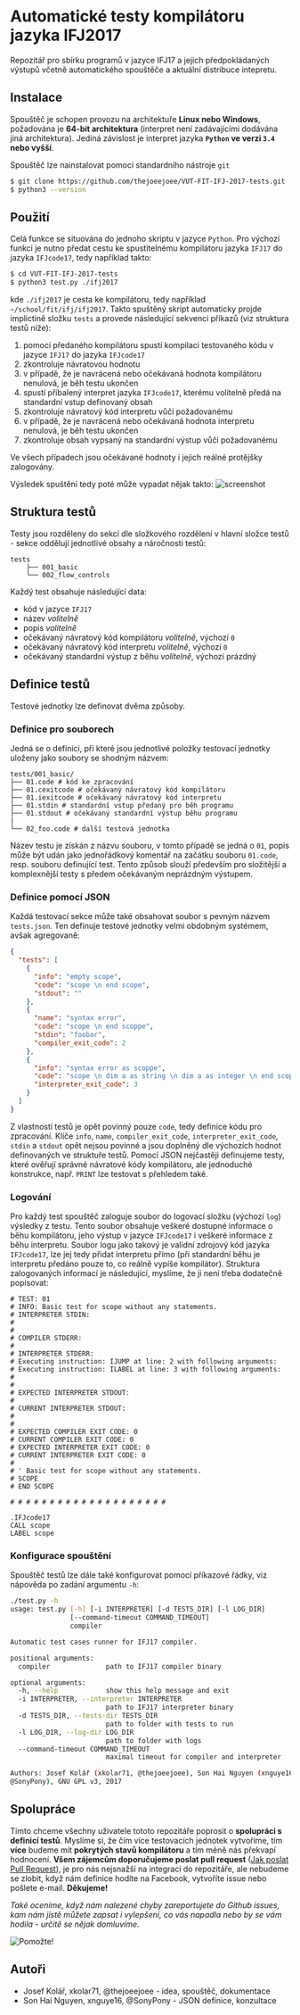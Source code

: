 # Automatické testy kompilátoru jazyka IFJ2017
Repozitář pro sbírku programů v jazyce IFJ17 a jejich předpokládaných výstupů včetně automatického spouštěče a aktuální distribuce intepretu.

## Instalace
Spouštěč je schopen provozu na architektuře **Linux nebo Windows**, požadována je **64-bit architektura** (interpret není zadávajícími dodávána jiná architektura). Jediná závislost je interpret jazyka **`Python` ve verzi `3.4` nebo vyšší**.

Spouštěč lze nainstalovat pomocí standardního nástroje `git`
```bash
$ git clone https://github.com/thejoeejoee/VUT-FIT-IFJ-2017-tests.git
$ python3 --version
```

## Použití
Celá funkce se situována do jednoho skriptu v jazyce `Python`. Pro výchozí funkci je nutno předat cestu ke spustitelnému kompilátoru jazyka `IFJ17` do jazyka `IFJcode17`, tedy například takto:
```bash
$ cd VUT-FIT-IFJ-2017-tests
$ python3 test.py ./ifj2017
```
kde `./ifj2017` je cesta ke kompilátoru, tedy například `~/school/fit/ifj/ifj2017`.
Takto spuštěný skript automaticky projde implictině složku `tests` a provede následující sekvenci příkazů (viz struktura testů níže):
1. pomocí předaného kompilátoru spustí kompilaci testovaného kódu v jazyce `IFJ17` do jazyka `IFJcode17`
2. zkontroluje návratovou hodnotu
3. v případě, že je navrácená nebo očekávaná hodnota kompilátoru nenulová, je běh testu ukončen
4. spustí přibalený interpret jazyka `IFJcode17`, kterému volitelně předá na standardní vstup definovaný obsah
5. zkontroluje návratový kód interpretu vůči požadovanému
6. v případě, že je navrácená nebo očekávaná hodnota interpretu nenulová, je běh testu ukončen
7. zkontroluje obsah vypsaný na standardní výstup vůči požadovanému

Ve všech případech jsou očekávané hodnoty i jejich reálné protějšky zalogovány.

Výsledek spuštění tedy poté může vypadat nějak takto:
![screenshot](https://ctrlv.cz/shots/2017/10/10/y5nn.png)

## Struktura testů
Testy jsou rozděleny do sekcí dle složkového rozdělení v hlavní složce testů - sekce oddělují jednotlivé obsahy a náročnosti testů:
```
tests
    ├── 001_basic
    └── 002_flow_controls
```
Každý test obsahuje následující data:
* kód v jazyce `IFJ17`
* název _volitelně_
* popis _volitelně_
* očekávaný návratový kód kompilátoru _volitelně_, výchozí `0`
* očekávaný návratový kód interpretu _volitelně_, výchozí `0`
* očekávaný standardní výstup z běhu _volitelně_, výchozí prázdný

## Definice testů
Testové jednotky lze definovat dvěma způsoby.
### Definice pro souborech
Jedná se o definici, při které jsou jednotlivé položky testovací jednotky uloženy jako soubory se shodným názvem:
```
tests/001_basic/
├── 01.code # kód ke zpracování
├── 01.cexitcode # očekávaný návratový kód kompilátoru
├── 01.iexitcode # očekávaný návratový kód interpretu
├── 01.stdin # standardní vstup předaný pro běh programu
├── 01.stdout # očekávaný standardní výstup běhu programu
|
└── 02_foo.code # další testová jednotka
```
Název testu je získán z názvu souboru, v tomto případě se jedná o `01`, popis může být udán jako jednořádkový komentář na začátku souboru `01.code`, resp. souboru definující test. Tento způsob slouží především pro složitější a komplexnější testy s předem očekávaným neprázdným výstupem.
### Definice pomocí JSON
Každá testovací sekce může také obsahovat soubor s pevným názvem `tests.json`. Ten definuje testové jednotky velmi obdobným systémem, avšak agregovaně:
```json
{
  "tests": [
    {
      "info": "empty scope",
      "code": "scope \n end scope",
      "stdout": ""
    },
    {
      "name": "syntax error",
      "code": "scope \n end scoppe",
      "stdin": "foobar",
      "compiler_exit_code": 2
    },
    {
      "info": "syntax error as scoppe",
      "code": "scope \n dim a as string \n dim a as integer \n end scope",
      "interpreter_exit_code": 3
    }
  ]
}
```
Z vlastností testů je opět povinný pouze `code`, tedy definice kódu pro zpracování. Klíče `info`, `name`, `compiler_exit_code`, `interpreter_exit_code`, `stdin` a `stdout` opět nejsou povinné a jsou doplněný dle výchozích hodnot definovaných ve struktuře testů. Pomocí JSON nejčastěji definujeme testy, které ověřují správné návratové kódy kompilátoru, ale jednoduché konstrukce, např. `PRINT` lze testovat s přehledem také.

### Logování
Pro každý test spouštěč zaloguje soubor do logovací složku (výchozí `log`) výsledky z testu. Tento soubor obsahuje veškeré dostupné informace o běhu kompilátoru, jeho výstup v jazyce `IFJcode17` i veškeré informace z běhu interpretu. Soubor logu jako takový je validní zdrojový kód jazyka `IFJcode17`, lze jej tedy přidat interpretu přímo (při standardní běhu je interpretu předáno pouze to, co reálně vypíše kompilátor). Struktura zalogovaných informací je následující, myslíme, že ji není třeba dodatečně popisovat: 
```
# TEST: 01
# INFO: Basic test for scope without any statements.
# INTERPRETER STDIN: 
# 
# 
# COMPILER STDERR:
# 
# INTERPRETER STDERR:
# Executing instruction: IJUMP at line: 2 with following arguments:
# Executing instruction: ILABEL at line: 3 with following arguments:
# 
#
# EXPECTED INTERPRETER STDOUT:
# 
# CURRENT INTERPRETER STDOUT:
# 
#
# EXPECTED COMPILER EXIT CODE: 0
# CURRENT COMPILER EXIT CODE: 0
# EXPECTED INTERPRETER EXIT CODE: 0
# CURRENT INTERPRETER EXIT CODE: 0
# 
# ' Basic test for scope without any statements.
# SCOPE
# END SCOPE

# # # # # # # # # # # # # # # # # # # # 

.IFJcode17
CALL scope  
LABEL scope  
```

### Konfigurace spouštění
Spouštěč testů lze dále také konfigurovat pomocí příkazové řádky, viz nápověda po zadání argumentu `-h`:
```bash
./test.py -h 
usage: test.py [-h] [-i INTERPRETER] [-d TESTS_DIR] [-l LOG_DIR]
               [--command-timeout COMMAND_TIMEOUT]
               compiler

Automatic test cases runner for IFJ17 compiler.

positional arguments:
  compiler              path to IFJ17 compiler binary

optional arguments:
  -h, --help            show this help message and exit
  -i INTERPRETER, --interpreter INTERPRETER
                        path to IFJ17 interpreter binary
  -d TESTS_DIR, --tests-dir TESTS_DIR
                        path to folder with tests to run
  -l LOG_DIR, --log-dir LOG_DIR
                        path to folder with logs
  --command-timeout COMMAND_TIMEOUT
                        maximal timeout for compiler and interpreter

Authors: Josef Kolář (xkolar71, @thejoeejoee), Son Hai Nguyen (xnguye16,
@SonyPony), GNU GPL v3, 2017
```


## Spolupráce
Tímto chceme všechny uživatele tototo repozitáře poprosit o **spolupráci s definicí testů**. Myslíme si, že čím více testovacích jednotek vytvoříme, tím **více** budeme mít **pokrytých stavů kompilátoru** a tím méně nás překvapí hodnocení. 
**Všem zájemcům doporučujeme poslat pull request** ([Jak poslat Pull Request](https://blog.tomasfejfar.cz/jak-udelat-pullrequest/)), je pro nás nejsnažší na integraci do repozitáře, ale nebudeme se zlobit, když nám definice hodíte na Facebook, vytvoříte issue nebo pošlete e-mail. **Děkujeme!**

_Také oceníme, když nám nalezené chyby zareportujete do Github issues, kam nám jistě můžete zapsat i vylepšení, co vás napadla nebo by se vám hodila - určitě se nějak domluvíme._

![Pomožte!](https://ctrlv.cz/shots/2017/10/10/KP3O.png)

## Autoři
- Josef Kolář, xkolar71, @thejoeejoee - idea, spouštěč, dokumentace
- Son Hai Nguyen, xnguye16, @SonyPony - JSON definice, konzultace
